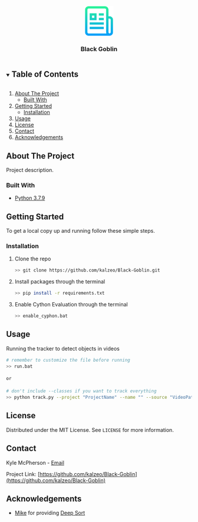 <!--
*** Thanks for checking out the Best-README-Template. If you have a suggestion
*** that would make this better, please fork the repo and create a pull request
*** or simply open an issue with the tag "enhancement".
*** Thanks again! Now go create something AMAZING! :D
***
***
***
*** To avoid retyping too much info. Do a search and replace for the following:
*** github_username, repo_name, twitter_handle, email, project_title, project_description
-->



<!-- PROJECT SHIELDS -->
<!--
*** I'm using markdown "reference style" links for readability.
*** Reference links are enclosed in brackets [ ] instead of parentheses ( ).
*** See the bottom of this document for the declaration of the reference variables
*** for contributors-url, forks-url, etc. This is an optional, concise syntax you may use.
*** https://www.markdownguide.org/basic-syntax/#reference-style-links
-->




<!-- PROJECT LOGO -->
<br />
<p align="center">
  <a href="https://github.com/kalzeo/Black-Goblin">
    <img src="images/logo.png" alt="Logo" width="80" height="80">
  </a>

  <h3 align="center">Black Goblin</h3>
</p>



<!-- TABLE OF CONTENTS -->
<details open="open">
  <summary><h2 style="display: inline-block">Table of Contents</h2></summary>
  <ol>
    <li>
      <a href="#about-the-project">About The Project</a>
      <ul>
        <li><a href="#built-with">Built With</a></li>
      </ul>
    </li>
    <li>
      <a href="#getting-started">Getting Started</a>
      <ul>
        <li><a href="#installation">Installation</a></li>
      </ul>
    </li>
    <li><a href="#usage">Usage</a></li>
    <li><a href="#license">License</a></li>
    <li><a href="#contact">Contact</a></li>
    <li><a href="#acknowledgements">Acknowledgements</a></li>
  </ol>
</details>



<!-- ABOUT THE PROJECT -->
## About The Project

Project description.

### Built With

* [Python 3.7.9](https://www.python.org/downloads/release/python-379/)



<!-- GETTING STARTED -->
## Getting Started

To get a local copy up and running follow these simple steps.

### Installation

1. Clone the repo
   ```sh
   >> git clone https://github.com/kalzeo/Black-Goblin.git
   ```
2. Install packages through the terminal
   ```sh
   >> pip install -r requirements.txt
   ```
   
3. Enable Cython Evaluation through the terminal
   ```sh
   >> enable_cyphon.bat
   ```



<!-- USAGE EXAMPLES -->
## Usage

Running the tracker to detect objects in videos
   ```sh
   # remember to customize the file before running
   >> run.bat
   
   or
   
   # don't include --classes if you want to track everything
   >> python track.py --project "ProjectName" --name "" --source "VideoPath" --classes 0
   ```


<!-- LICENSE -->
## License

Distributed under the MIT License. See `LICENSE` for more information.



<!-- CONTACT -->
## Contact

Kyle McPherson - [Email](mailto:k.mcpherson13@rgu.ac.uk)

Project Link: [https://github.com/kalzeo/Black-Goblin](https://github.com/kalzeo/Black-Goblin)



<!-- ACKNOWLEDGEMENTS -->
## Acknowledgements

* [Mike](https://github.com/mikel-brostrom) for providing [Deep Sort](https://github.com/mikel-brostrom/Yolov5_DeepSort_Pytorch)
